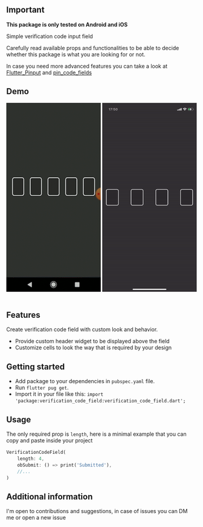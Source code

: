 ## Important

**This package is only tested on Android and iOS**

Simple verification code input field

Carefully read available props and functionalities to be able to decide
whether this package is what you are looking for or not.

In case you need more advanced features you can take a look at [Flutter_Pinput](https://github.com/Tkko/Flutter_Pinput.git) and [pin_code_fields](https://github.com/adar2378/pin_code_fields.git)

## Demo

<div style="flex-direction: row;">
    <img src="demo/demo_android.gif" width="250" height="500">
    <img src="demo/demo_ios.gif" width="250" height="500">
</div>

<br />

## Features

Create verification code field with custom look and behavior.

- Provide custom header widget to be displayed above the field
- Customize cells to look the way that is required by your design

## Getting started

- Add package to your dependencies in `pubspec.yaml` file.
- Run `flutter pug get`.
- Import it in your file like this: `import 'package:verification_code_field:verification_code_field.dart';`

## Usage

The only required prop is `length`, here is a minimal example that you can copy and paste inside your project

```dart
VerificationCodeField(
    length: 4,
    obSubmit: () => print('Submitted'),
    //...
)
```

## Additional information

I'm open to contributions and suggestions, in case of issues you can DM me or open a new issue
